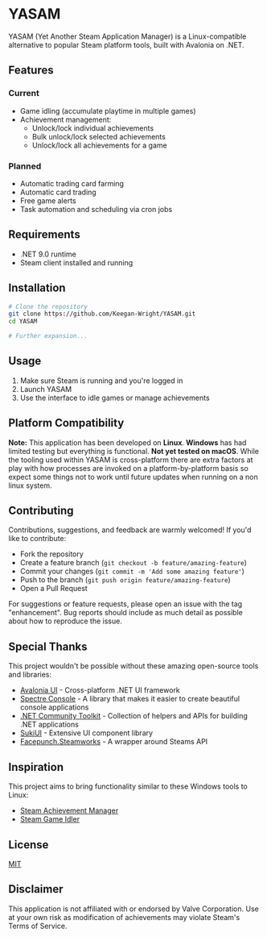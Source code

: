# YASAM

YASAM (Yet Another Steam Application Manager) is a Linux-compatible alternative to popular Steam platform tools, built
with Avalonia on .NET.

## Features

### Current

- Game idling (accumulate playtime in multiple games)
- Achievement management:
    - Unlock/lock individual achievements
    - Bulk unlock/lock selected achievements
    - Unlock/lock all achievements for a game

### Planned

- Automatic trading card farming
- Automatic card trading
- Free game alerts
- Task automation and scheduling via cron jobs

## Requirements

- .NET 9.0 runtime
- Steam client installed and running

## Installation

```bash
# Clone the repository
git clone https://github.com/Keegan-Wright/YASAM.git
cd YASAM

# Further expansion...
```

## Usage

1. Make sure Steam is running and you're logged in
2. Launch YASAM
3. Use the interface to idle games or manage achievements

## Platform Compatibility

**Note:** This application has been developed on **Linux**. **Windows** has had limited testing but everything is
functional. **Not yet tested on macOS**. While the tooling used within YASAM is cross-platform there are extra factors
at play with how processes are invoked on a platform-by-platform basis so expect some things not to work until future
updates when running on a non linux system.

## Contributing

Contributions, suggestions, and feedback are warmly welcomed! If you'd like to contribute:

- Fork the repository
- Create a feature branch (`git checkout -b feature/amazing-feature`)
- Commit your changes (`git commit -m 'Add some amazing feature'`)
- Push to the branch (`git push origin feature/amazing-feature`)
- Open a Pull Request

For suggestions or feature requests, please open an issue with the tag "enhancement".
Bug reports should include as much detail as possible about how to reproduce the issue.

## Special Thanks

This project wouldn't be possible without these amazing open-source tools and libraries:

- [Avalonia UI](https://avaloniaui.net/) - Cross-platform .NET UI framework
- [Spectre Console](https://spectreconsole.net/) - A library that makes it easier to create beautiful console
  applications
- [.NET Community Toolkit](https://github.com/CommunityToolkit) - Collection of helpers and APIs for building .NET
  applications
- [SukiUI](https://github.com/kikipoulet/SukiUI) - Extensive UI component library
- [Facepunch.Steamworks](https://github.com/Facepunch/Facepunch.Steamworks) - A wrapper around Steams API

## Inspiration

This project aims to bring functionality similar to these Windows tools to Linux:

- [Steam Achievement Manager](https://github.com/gibbed/SteamAchievementManager)
- [Steam Game Idler](https://github.com/zevnda/steam-game-idler)

## License

[MIT](LICENSE)

## Disclaimer

This application is not affiliated with or endorsed by Valve Corporation. Use at your own risk as modification of
achievements may violate Steam's Terms of Service.

